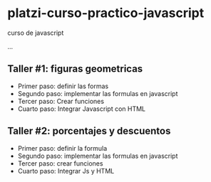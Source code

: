# platzi-curso-practico-javascript
curso de javascript

...

## Taller #1: figuras geometricas

- Primer paso: definir las formas
- Segundo paso: implementar las formulas en javascript
- Tercer paso: Crear funciones
- Cuarto paso: Integrar Javascript con HTML

## Taller #2: porcentajes y descuentos

- Primer paso: definir la formula
- Segundo paso: implementar las formulas en javascript
- Tercer paso: crear funciones
- Cuarto paso: Integrar Js y HTML
